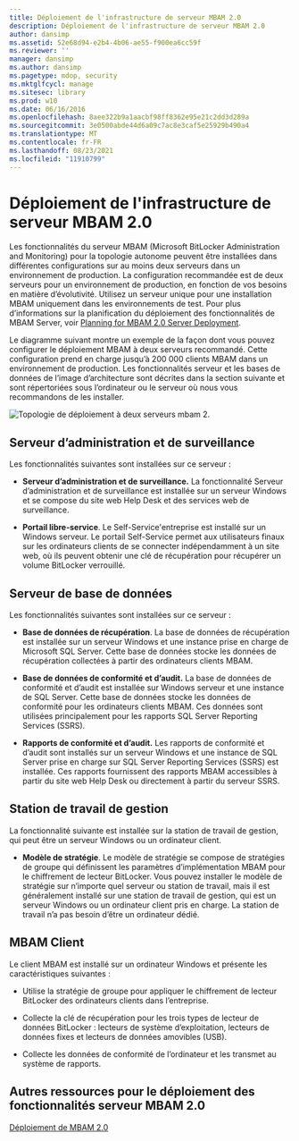 ```yaml
---
title: Déploiement de l'infrastructure de serveur MBAM 2.0
description: Déploiement de l'infrastructure de serveur MBAM 2.0
author: dansimp
ms.assetid: 52e68d94-e2b4-4b06-ae55-f900ea6cc59f
ms.reviewer: ''
manager: dansimp
ms.author: dansimp
ms.pagetype: mdop, security
ms.mktglfcycl: manage
ms.sitesec: library
ms.prod: w10
ms.date: 06/16/2016
ms.openlocfilehash: 8aee322b9a1aacbf98ff8362e95e21c2dd3d289a
ms.sourcegitcommit: 3e0500abde44d6a09c7ac8e3caf5e25929b490a4
ms.translationtype: MT
ms.contentlocale: fr-FR
ms.lasthandoff: 08/23/2021
ms.locfileid: "11910799"
---
```

# <a name="deploying-the-mbam-20-server-infrastructure"></a>Déploiement de l'infrastructure de serveur MBAM 2.0


Les fonctionnalités du serveur MBAM (Microsoft BitLocker Administration and Monitoring) pour la topologie autonome peuvent être installées dans différentes configurations sur au moins deux serveurs dans un environnement de production. La configuration recommandée est de deux serveurs pour un environnement de production, en fonction de vos besoins en matière d’évolutivité. Utilisez un serveur unique pour une installation MBAM uniquement dans les environnements de test. Pour plus d’informations sur la planification du déploiement des fonctionnalités de MBAM Server, voir [Planning for MBAM 2.0 Server Deployment](planning-for-mbam-20-server-deployment-mbam-2.md).

Le diagramme suivant montre un exemple de la façon dont vous pouvez configurer le déploiement MBAM à deux serveurs recommandé. Cette configuration prend en charge jusqu’à 200 000 clients MBAM dans un environnement de production. Les fonctionnalités serveur et les bases de données de l’image d’architecture sont décrites dans la section suivante et sont répertoriées sous l’ordinateur ou le serveur où nous vous recommandons de les installer.

![Topologie de déploiement à deux serveurs mbam 2.](images/mbam2-3-servers.gif)

## <a name="administration-and-monitoring-server"></a>Serveur d’administration et de surveillance


Les fonctionnalités suivantes sont installées sur ce serveur :

-   **Serveur d’administration et de surveillance.** La fonctionnalité Serveur d’administration et de surveillance est installée sur un serveur Windows et se compose du site web Help Desk et des services web de surveillance.

-   **Portail libre-service**. Le Self-Service'entreprise est installé sur un Windows serveur. Le portail Self-Service permet aux utilisateurs finaux sur les ordinateurs clients de se connecter indépendamment à un site web, où ils peuvent obtenir une clé de récupération pour récupérer un volume BitLocker verrouillé.

## <a name="database-server"></a>Serveur de base de données


Les fonctionnalités suivantes sont installées sur ce serveur :

-   **Base de données de récupération**. La base de données de récupération est installée sur un serveur Windows et une instance prise en charge de Microsoft SQL Server. Cette base de données stocke les données de récupération collectées à partir des ordinateurs clients MBAM.

-   **Base de données de conformité et d’audit.** La base de données de conformité et d’audit est installée sur Windows serveur et une instance de SQL Server. Cette base de données stocke les données de conformité pour les ordinateurs clients MBAM. Ces données sont utilisées principalement pour les rapports SQL Server Reporting Services (SSRS).

-   **Rapports de conformité et d’audit.** Les rapports de conformité et d’audit sont installés sur un serveur Windows et une instance de SQL Server prise en charge sur SQL Server Reporting Services (SSRS) est installée. Ces rapports fournissent des rapports MBAM accessibles à partir du site web Help Desk ou directement à partir du serveur SSRS.

## <a name="management-workstation"></a>Station de travail de gestion


La fonctionnalité suivante est installée sur la station de travail de gestion, qui peut être un serveur Windows ou un ordinateur client.

-   **Modèle de stratégie**. Le modèle de stratégie se compose de stratégies de groupe qui définissent les paramètres d’implémentation MBAM pour le chiffrement de lecteur BitLocker. Vous pouvez installer le modèle de stratégie sur n’importe quel serveur ou station de travail, mais il est généralement installé sur une station de travail de gestion, qui est un serveur Windows ou un ordinateur client pris en charge. La station de travail n’a pas besoin d’être un ordinateur dédié.

## <a name="mbam-client"></a><a href="" id="---------mbam-client"></a> MBAM Client


Le client MBAM est installé sur un ordinateur Windows et présente les caractéristiques suivantes :

-   Utilise la stratégie de groupe pour appliquer le chiffrement de lecteur BitLocker des ordinateurs clients dans l’entreprise.

-   Collecte la clé de récupération pour les trois types de lecteur de données BitLocker : lecteurs de système d’exploitation, lecteurs de données fixes et lecteurs de données amovibles (USB).

-   Collecte les données de conformité de l’ordinateur et les transmet au système de rapports.

## <a name="other-resources-for-deploying-mbam-20-server-features"></a>Autres ressources pour le déploiement des fonctionnalités serveur MBAM 2.0


[Déploiement de MBAM 2.0](deploying-mbam-20-mbam-2.md)

 

 





